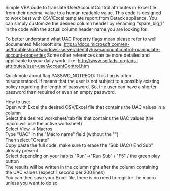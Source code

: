 Simple VBA code to translate UserAccountControl attributes in Excel file from their decimal value to a human readable value.
This code is designed to work best with CSV/Excel template report from Detack appliance.
You can simply customize the desired column header by renaming "spare_big_1" in the code with the actual column header name you are looking for.

To better understand what UAC Property flags mean please refer to well documented Microsoft site:
https://docs.microsoft.com/en-us/troubleshoot/windows-server/identity/useraccountcontrol-manipulate-account-properties
Some other references can be more detailed and applicable to your daily work, like:
http://www.selfadsi.org/ads-attributes/user-userAccountControl.htm

Quick note about flag PASSWD_NOTREQD:
This flag is often misunderstood. If means that the user is not subject to a possibly existing policy regarding the length of password. 
So, the user can have a shorter password than required or even an empty password.

How to use:<br />
Open with Excel the desired CSV/Excel file that contains the UAC values in a column<br />
Select the desired worksheet/tab file that contains the UAC values (the macro will use the active worksheet)<br />
Select View -> Macros<br />
Type "UAC" in the "Macro name" field (without the "")<br />
Then select "Create"<br />
Copy paste the full code, make sure to erase the "Sub UAC() End Sub" already present<br />
Select depending on your habits "Run"->"Run Sub" / "F5" / the green play button<br />
The results will be written in the column right after the column containing the UAC values (expect 1 second per 200 lines)<br />
You can then save your Excel file, there is no need to register the macro unless you want to do so<br />
